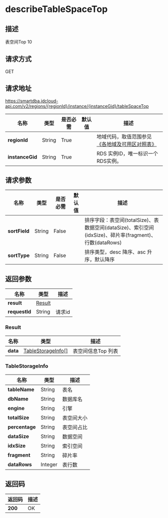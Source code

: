 # describeTableSpaceTop


## 描述
表空间Top 10

## 请求方式
GET

## 请求地址
https://smartdba.jdcloud-api.com/v2/regions/{regionId}/instance/{instanceGid}/tableSpaceTop

|名称|类型|是否必需|默认值|描述|
|---|---|---|---|---|
|**regionId**|String|True| |地域代码，取值范围参见[《各地域及可用区对照表》](../Enum-Definitions/Regions-AZ.md)|
|**instanceGid**|String|True| |RDS 实例ID，唯一标识一个RDS实例。|

## 请求参数
|名称|类型|是否必需|默认值|描述|
|---|---|---|---|---|
|**sortField**|String|False| |排序字段：表空间(totalSize)、表数据空间(dataSize)、索引空间(idxSize)、碎片率(fragment)、行数(dataRows)|
|**sortType**|String|False| |排序类型，desc 降序、asc 升序，默认降序|


## 返回参数
|名称|类型|描述|
|---|---|---|
|**result**|[Result](#result)| |
|**requestId**|String|请求id|

### <div id="Result">Result</div>
|名称|类型|描述|
|---|---|---|
|**data**|[TableStorageInfo[]](#tablestorageinfo)|表空间信息Top 列表|
### <div id="TableStorageInfo">TableStorageInfo</div>
|名称|类型|描述|
|---|---|---|
|**tableName**|String|表名|
|**dbName**|String|数据库名|
|**engine**|String|引擎|
|**totalSize**|String|表空间大小|
|**percentage**|String|表空间占比|
|**dataSize**|String|数据空间|
|**idxSize**|String|索引空间|
|**fragment**|String|碎片率|
|**dataRows**|Integer|表行数|

## 返回码
|返回码|描述|
|---|---|
|**200**|OK|
